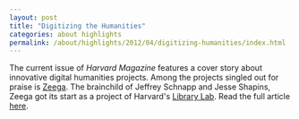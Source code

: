 ```yaml
---
layout: post
title: "Digitizing the Humanities"
categories: about highlights
permalink: /about/highlights/2012/04/digitizing-humanities/index.html
---
```

<p>The current issue of <em>Harvard Magazine</em>&nbsp;features a cover story about innovative digital humanities projects. Among the projects singled out for praise is <a href="http://zeega.org/" target="_blank">Zeega</a>. The brainchild of Jeffrey Schnapp and Jesse Shapins, Zeega got its start as a project of Harvard's <a href="http://lab.library.harvard.edu">Library Lab</a>. Read the full article <a href="http://harvardmagazine.com/2012/05/the-humanities-digitized" target="_blank">here</a>.</p>
